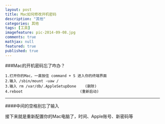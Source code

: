 ```yaml
---
layout: post
title: Mac如何修改开机密码
description: "其他"
categories: 其他
tags: [工具]
imagefeature: pic-2014-09-08.jpg
comments: true
mathjax: null
featured: true
published: true
---
```


###Mac的开机密码忘了咋办？

	1.打开你的Mac，一直按住 command + S 进入你的终端界面
	2.输入 /sbin/mount -uaw /  
	3.输入 rm /var/db/.AppleSetupDone    (删除)
	4.reboot                          (重新启动)

---

####中间的空格别忘了输入

接下来就是重新配置你的Mac电脑了，时间、Apple账号、新密码等
